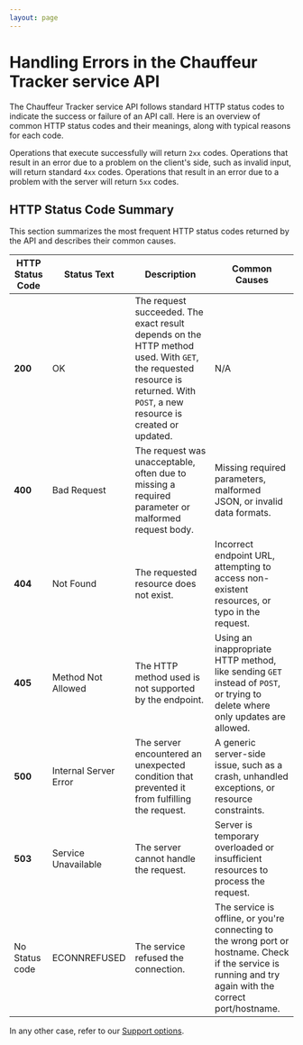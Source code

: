 ```yaml
---
layout: page
---
```


# Handling Errors in the Chauffeur Tracker service API

The Chauffeur Tracker service API follows standard HTTP status codes to indicate the success or failure of an API call. Here is an overview of common HTTP status codes and their meanings, along with typical reasons for each code.

Operations that execute successfully will return `2xx` codes. Operations that result in an error due to a problem on the client's side, such as invalid input, will return standard `4xx` codes. Operations that result in an error due to a problem with the server will return `5xx` codes.

## HTTP Status Code Summary

This section summarizes the most frequent HTTP status codes returned by the API and describes their common causes.

| **HTTP Status Code** | Status Text           | Description                                                                                                                                                                 | Common Causes                                                                                                                                             |
| -------------------- | --------------------- | --------------------------------------------------------------------------------------------------------------------------------------------------------------------------- | --------------------------------------------------------------------------------------------------------------------------------------------------------- |
| **200**              | OK                    | The request succeeded. The exact result depends on the HTTP method used. With `GET`, the requested resource is returned. With `POST`, a new resource is created or updated. | N/A                                                                                                                                                       |
| **400**              | Bad Request           | The request was unacceptable, often due to missing a required parameter or malformed request body.                                                                          | Missing required parameters, malformed JSON, or invalid data formats.                                                                                     |
| **404**              | Not Found             | The requested resource does not exist.                                                                                                                                      | Incorrect endpoint URL, attempting to access non-existent resources, or typo in the request.                                                              |
| **405**              | Method Not Allowed    | The HTTP method used is not supported by the endpoint.                                                                                                                      | Using an inappropriate HTTP method, like sending `GET` instead of `POST`, or trying to delete where only updates are allowed.                             |
| **500**              | Internal Server Error | The server encountered an unexpected condition that prevented it from fulfilling the request.                                                                               | A generic server-side issue, such as a crash, unhandled exceptions, or resource constraints.                                                              |
| **503**              | Service Unavailable   | The server cannot handle the request.                                                                                                            | Server is temporary overloaded or insufficient resources to process the request.                                                                          |
| No Status code       | ECONNREFUSED          | The service refused the connection.                                                                                                                                         | The service is offline, or you're connecting to the wrong port or hostname. Check if the service is running and try again with the correct port/hostname. |

In any other case, refer to our [Support options](../index.md).
